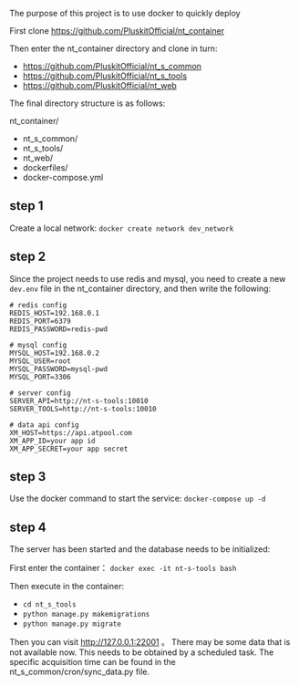 The purpose of this project is to use docker to quickly deploy

First clone https://github.com/PluskitOfficial/nt_container

Then enter the nt_container directory and clone in turn:
- https://github.com/PluskitOfficial/nt_s_common
- https://github.com/PluskitOfficial/nt_s_tools
- https://github.com/PluskitOfficial/nt_web

The final directory structure is as follows:

nt_container/
- nt_s_common/
- nt_s_tools/
- nt_web/
- dockerfiles/
- docker-compose.yml


## step 1
Create a local network:
`docker create network dev_network`

## step 2
Since the project needs to use redis and mysql, you need to create a new `dev.env` file in the nt_container directory, and then write the following:
```
# redis config
REDIS_HOST=192.168.0.1
REDIS_PORT=6379
REDIS_PASSWORD=redis-pwd

# mysql config
MYSQL_HOST=192.168.0.2
MYSQL_USER=root
MYSQL_PASSWORD=mysql-pwd
MYSQL_PORT=3306

# server config
SERVER_API=http://nt-s-tools:10010
SERVER_TOOLS=http://nt-s-tools:10010

# data api config 
XM_HOST=https://api.atpool.com
XM_APP_ID=your app id
XM_APP_SECRET=your app secret
```

## step 3
Use the docker command to start the service: 
`docker-compose up -d`

## step 4
The server has been started and the database needs to be initialized:

First enter the container： 
`docker exec -it nt-s-tools bash`

Then execute in the container: 
 - `cd nt_s_tools`
 - `python manage.py makemigrations`
 - `python manage.py migrate`


Then you can visit  http://127.0.0.1:22001 。
There may be some data that is not available now. This needs to be obtained by a scheduled task. The specific acquisition time can be found in the nt_s_common/cron/sync_data.py file.



